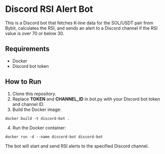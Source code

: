 # Discord RSI Alert Bot

This is a Discord bot that fetches K-line data for the SOL/USDT pair from Bybit, calculates the RSI, and sends an alert to a Discord channel if the RSI value is over 70 or below 30.

## Requirements

- Docker
- Discord bot token

## How to Run

1. Clone this repository.
2. Replace __TOKEN__ and __CHANNEL_ID__ in bot.py with your Discord bot token and channel ID.
3. Build the Docker image:
```commandline
docker build -t discord-bot .
```
4. Run the Docker container:
```commandline
docker run -d --name discord-bot discord-bot
```
The bot will start and send RSI alerts to the specified Discord channel.

